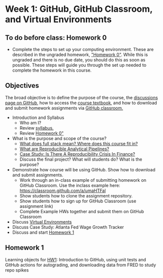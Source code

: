 # Week 1: GitHub, GitHub Classroom, and Virtual Environments

## To do before class: Homework 0 

- Complete the steps to set up your computing environment. These are described in the ungraded homework, ["Homework 0"](./HW0.md). While this is ungraded and there is no due date, you should do this as soon as possible. These steps will guide you through the set up needed to complete the homework in this course. 

## Objectives

The broad objective is to define the purpose of the course, the [discussions page on GitHub](https://github.com/orgs/finm-32900/discussions), 
how to access the [course textbook](https://finm-32900.github.io/), and how to download and submit homework assignments via [GitHub classroom.](https://classroom.github.com/classrooms/151073994-finm-32900-winter-2024)


- Introduction and Syllabus
    - Who am I?
    - Review [syllabus.](../../README.md) 
    - Review [Homework 0"](./HW0.md)
- What is the purpose and scope of the course?
    - [What does full stack mean? Where does this course fit in?](what_is_this_course_about.md)
    - [What are Reproducible Analytical Pipelines?](reproducible_analytical_pipelines.md)
    - [Case Study: Is There A Reproducibility Crisis In Finance?](case_study_reproducibility_in_finance.md)
    - Discuss the final project? What will students do? What is the purpose?
- Demonstrate how course will be using GitHub. Show how to download and submit assignments.
    - Work through an in-class example of submitting homework on GitHub Classroom. Use the inclass example here: https://classroom.github.com/a/umaHTFal
    - Show students how to clone the assignment repository.
    - Show students how to sign up for GitHub Classroom (use assignment link)
    - Complete Example HWs together and submit them on GitHub Classroom
- Discuss [Virtual Environments](./virtual_environments.md)
- Discuss Case Study: Atlanta Fed Wage Growth Tracker
- Discuss and start [Homework 1](./HW1.md)

## Homework 1

Learning objects for [HW1](./HW1.md): 
Introduction to GitHub, using unit tests and GitHub actions for autograding, 
and downloading data from FRED to study repo spikes